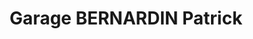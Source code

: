 ---
title: "Garage BERNARDIN Patrick"
url: /longre/garage-bernardin-patrick/
shop: Autowerkstatt
---